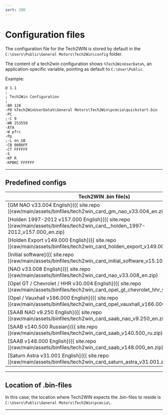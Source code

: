 ```yaml
---
sort: 200
---
```

# Configuration files

The configuration file for the Tech2WIN is stored by default in the `C:\Users\Public\General Motors\Tech2Win\config` folder.

The content of a tech2win configuration shows `%Tech2WinUserData%`, an application-specific variable, pointing as default to `C:\User\Public`.

Example:

    @ 1.1
    ;
    ; Tech2Win Configuration
    ;
    -B0 128
    -P0 %Tech2WinUserData%\General Motors\Tech2Win\pcmcia\quickstart.bin
    -PC
    ;-C 9
    -WR 253558
    -ATA
    -W pfrc
    -Pp
    ;-L en_GB
    -CB 0000FF
    -CT FFFFFF
    -S
    -KP R
    -KPBKC FFFFFF

---
## Predefined configs

| Tech2WIN .bin file(s)    | Configuration file    |
| ---                   | ---                   |
| [GM NAO v33.004 English]({{ site.repo }}raw/main/assets/binfiles/tech2win_card_gm_nao_v33.004_en.zip) | [tech2win_config_gm_nao_v33.004_en.conf](tech2win_config_gm_nao_v33.004_en.zip) |
| [Holden 1997-2012 v157.000 English]({{ site.repo }}raw/main/assets/binfiles/tech2win_card__holden_1997-2012_v157.000_en.zip) | [tech2win_config_holden_1997-2012_v157.000_en.conf](tech2win_config_holden_1997-2012_v157.000_en.zip) |
| [Holden Export v149.000 English]({{ site.repo }}raw/main/assets/binfiles/tech2win_card_holden_export_v149.000_en.zip) | [tech2win_config_holden_export_v149.000_en.conf](tech2win_config_holden_export_v149.000_en.zip) |
| [Initial software]({{ site.repo }}raw/main/assets/binfiles/tech2win_card_initial_software_v15.100_en.zip) | [tech2win_config_initial_software_v15.100_en.conf](tech2win_config_initial_software_v15.100_en.zip) |
| [NAO v33.008 English]({{ site.repo }}raw/main/assets/binfiles/tech2win_card_nao_v33.008_en.zip) | [tech2win_config_nao_v33.008_en.conf](tech2win_config_nao_v33.008_en.zip) |
| [Opel GT / Chevrolet / HHR v30.004 English]({{ site.repo }}raw/main/assets/binfiles/tech2win_card_opel_gt_chevrolet_hhr_v30.004_en.zip) | [tech2win_config_opel_gt_chevrolet_hhr_v30.004_en.conf](tech2win_config_opel_gt_chevrolet_hhr_v30.004_en.zip) |
| [Opel / Vauxhall v166.000 English]({{ site.repo }}raw/main/assets/binfiles/tech2win_card_opel_vauxhall_v166.000_en.zip) | [tech2win_config_opel_vauxhall_v166.000_en.conf](tech2win_config_opel_vauxhall_v166.000_en.zip) |
| [SAAB NAO v9.250 English]({{ site.repo }}raw/main/assets/binfiles/tech2win_card_saab_nao_v9.250_en.zip) | [tech2win_config_saab_nao_v9.250_en.conf](tech2win_config_saab_nao_v9.250_en.zip) |
| [SAAB v140.500 Russian]({{ site.repo }}raw/main/assets/binfiles/tech2win_card_saab_v140.500_ru.zip)  | [tech2win_config_saab_v140.500_ru.conf](tech2win_config_saab_v140.500_ru.zip) |
| [SAAB v148.000 English]({{ site.repo }}raw/main/assets/binfiles/tech2win_card_saab_v148.000_en.zip) | [tech2win_config_saab_v148.000_en.conf](tech2win_config_saab_v148.000_en.zip) |
| [Saturn Astra v31.001 English]({{ site.repo }}raw/main/assets/binfiles/tech2win_card_saturn_astra_v31.001.zip) | [tech2win_config_saturn_astra_v31.001.conf](tech2win_config_saturn_astra_v31.001.zip) |

---
## Location of .bin-files

In this case; the location where Tech2WIN expects the .bin-files to reside is `C:\Users\Public\General Motors\Tech2Win\pcmcia\`.

---